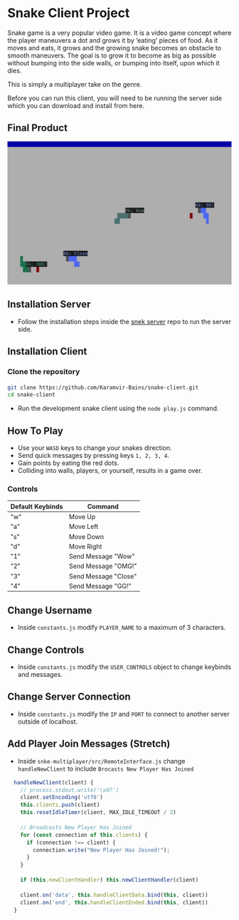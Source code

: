 # Snake Client Project

Snake game is a very popular video game. It is a video game concept where the player maneuvers a dot and grows it by ‘eating’ pieces of food. As it moves and eats, it grows and the growing snake becomes an obstacle to smooth maneuvers. The goal is to grow it to become as big as possible without bumping into the side walls, or bumping into itself, upon which it dies.

This is simply a multiplayer take on the genre.

Before you can run this client, you will need to be running the server side which you can download and install from here. 

## Final Product

!["Snake Game Image"](./images/Game.png)

## Installation Server
- Follow the installation steps inside the [snek server](https://github.com/lighthouse-labs/snek-multiplayer) repo to run the server side.

## Installation Client
### Clone the repository

```bash
git clone https://github.com/Karamvir-Bains/snake-client.git
cd snake-client
```
- Run the development snake client using the `node play.js` command.

## How To Play
- Use your `WASD` keys to change your snakes direction.
- Send quick messages by pressing keys `1, 2, 3, 4`.
- Gain points by eating the red dots.
- Colliding into walls, players, or yourself, results in a game over.

### Controls
| Default Keybinds | Command  |
|-----|-----------------------|
| "w" | Move Up               |
| "a" | Move Left             |
| "s" | Move Down             |
| "d" | Move Right            |
| "1" | Send Message "Wow"    |
| "2" | Send Message "OMG!"   |
| "3" | Send Message "Close"  |
| "4" | Send Message "GG!"    |

## Change Username
- Inside `constants.js` modify `PLAYER_NAME` to a maximum of 3 characters.

## Change Controls
- Inside `constants.js` modify the `USER_CONTROLS` object to change keybinds and messages.

## Change Server Connection
- Inside `constants.js` modify the `IP` and `PORT` to connect to another server outside of localhost.

## Add Player Join Messages (Stretch)
- Inside `snke-multiplayer/src/RemoteInterface.js` change `handleNewClient` to include `Brocasts New Player Has Joined`

```javascript
  handleNewClient(client) {
    // process.stdout.write('\x07')
    client.setEncoding('utf8')
    this.clients.push(client)
    this.resetIdleTimer(client, MAX_IDLE_TIMEOUT / 2)

    // Broadcasts New Player Has Joined
    for (const connection of this.clients) {
      if (connection !== client) {
        connection.write("New Player Has Joined!");
      }
    }

    if (this.newClientHandler) this.newClientHandler(client)

    client.on('data', this.handleClientData.bind(this, client))
    client.on('end', this.handleClientEnded.bind(this, client))
  }
```
